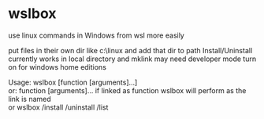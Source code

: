 # wslbox
use linux commands in Windows from wsl more easily

put files in their own dir like c:\linux and add that dir to path
Install/Uninstall currently works in local directory and mklink may need developer mode turn on for windows home editions

Usage: wslbox [function [arguments]...]  
or: function [arguments]... if linked as function wslbox will perform as the link is named  
or wslbox /install /uninstall /list  

